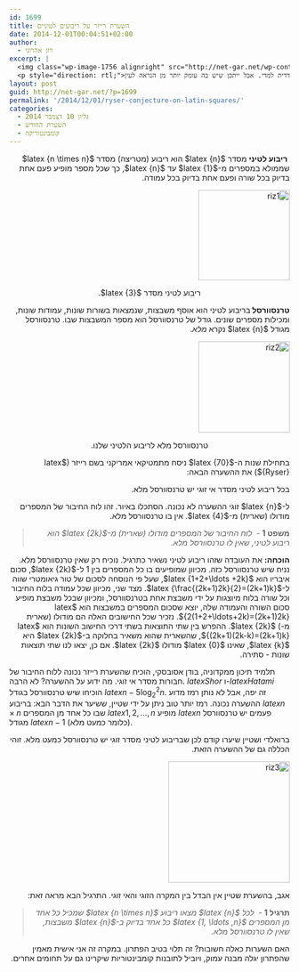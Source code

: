 ```yaml
---
id: 1699
title: השערת רייזר על ריבועים לטיניים
date: 2014-12-01T00:04:51+02:00
author:
  - רון אהרוני
excerpt: |
  <img class="wp-image-1756 alignright" src="http://net-gar.net/wp-content/uploads/2014/11/rizor.jpg" alt="rizor" width="96" height="100" />
  <p style="direction: rtl;">מתי השערה היא חשובה? לפעמים יודעים זאת רק לאחר שפותרים אותה.  השערה של רייזר על ריבועים לטיניים נראית צדדית למדי. אבל ייתכן שיש בה עומק יותר מן הנראה לעין.</p>
layout: post
guid: http://net-gar.net/?p=1699
permalink: '/2014/12/01/ryser-conjecture-on-latin-squares/'
categories:
  - גליון 10 דצמבר 2014
  - השערת החודש
  - קומבינטוריקה
---
```

<p dir="rtl" style="text-align: right;">
   <b>ריבוע לטיני</b> מסדר $latex {n}$ הוא ריבוע (מטריצה) מסדר $latex {n \times n}$ שממולא במספרים מ-$latex {1}$ עד $latex {n}$, כך שכל מספר מופיע פעם אחת בדיוק בכל שורה ופעם אחת בדיוק בכל עמודה.
</p>

<p dir="rtl" style="text-align: right;">
  <img class="aligncenter  wp-image-1707" src="http://net-gar.net/wp-content/uploads/2014/11/riz1.png" alt="riz1" width="164" height="162" />
</p>

<p dir="rtl" style="text-align: center;">
  ריבוע לטיני מסדר $latex {3}$.
</p>

<p dir="rtl" style="text-align: right;">
  <b>טרנסוורסל </b> בריבוע לטיני הוא אוסף משבצות, שנמצאות בשורות שונות, עמודות שונות, ומכילות מספרים שונים. גודל של טרנסוורסל הוא מספר המשבצות שבו. טרנסוורסל מגודל $latex {n}$ נקרא <em>מלא</em>.
</p>

<p dir="rtl" style="text-align: right;">
  <img class="aligncenter wp-image-1709" src="http://net-gar.net/wp-content/uploads/2014/11/riz2.png" alt="riz2" width="164" height="164" />
</p>

<p dir="rtl" style="text-align: center;">
  טרנסוורסל מלא לריבוע הלטיני שלנו.
</p>

<p dir="rtl" style="text-align: right;">
  בתחילת שנות ה-$latex {70}$ ניסח מתמטיקאי אמריקני בשם רייזר ($latex {Ryser}$) את ההשערה הבאה:
</p>

<p dir="rtl" style="text-align: right;">
  בכל ריבוע לטיני מסדר אי זוגי יש טרנסוורסל מלא.
</p>

<p dir="rtl" style="text-align: right;">
  ל-$latex {n}$ זוגי ההשערה לא נכונה. הסתכלו באיור. זהו לוח החיבור של המספרים מודולו (שארית) מ-$latex {4}$. אין בו טרנסוורסל מלא.
</p>

<blockquote dir="rtl">
  <p>
    <strong>משפט 1</strong> -  <em>לוח החיבור של המספרים מודולו (שארית) מ-$latex {2k}$ הוא ריבוע לטיני, שאין לו טרנסוורסל מלא.</em>
  </p>
</blockquote>

<p dir="rtl" style="text-align: right;">
  <b>הוכחה:</b> את העובדה שזהו ריבוע לטיני נשאיר כתרגיל. נוכיח רק שאין טרנסוורסל מלא. נניח שיש טרנסוורסל כזה. מכיוון שמופיעים בו כל המספרים בין 1 ל-$latex {2k}$, סכום איבריו הוא $latex {1+2+\ldots +2k}$, שעל פי הנוסחה לסכום של טור גיאומטרי שווה ל-$latex {\frac{(2k+1)2k}{2}=(2k+1)k}$. מצד שני, מכיוון שכל עמודה בלוח החיבור וכל שורה בלוח מיוצגות על ידי משבצת אחת בטרנסוורסל, ומכיוון שבכל משבצת מופיע סכום השורה והעמודה שלה, יוצא שסכום המספרים במשבצות הוא $latex {2(1+2+\ldots+2k)=(2k+1)2k}$. נזכיר שכל החישובים האלה הם מודולו (שארית מ-) $latex {2k}$. ההפרש בין שתי התוצאות בשתי דרכי החישוב השונות הוא $latex {(2k+1)(2k-k)=(2k+1)k}$, שהשארית שהוא משאיר בחלוקה ב-$latex {2k}$ היא $latex {k}$, שאינו $latex {0}$ מודולו $latex {2k}$. אם כן, יצאו לנו שתי תוצאות שונות - סתירה.
</p>

תלמיד תיכון ממקדוניה, בודן אסובסקי, הוכיח שהשערת רייזר נכונה ללוח החיבור של חבורות מסדר אי זוגי. מה ידוע על ההשערה? לא הרבה. $latex {Shor}$ ו-$latex {Hatami}$ הוכיחו שיש טרנסוורסל בגודל $latex {n - 5 \log_2^2n}$. זה יפה, אבל לא נותן רמז מדוע ההשערה נכונה. רמז יותר טוב ניתן על ידי שטיין, ששיער את הדבר הבא: בריבוע $latex {n \times n}$ שבו כל אחד מן המספרים $latex {1,2, \ldots ,n}$ מופיע $latex {n}$ פעמים יש טרנסוורסל מגודל $latex {n-1}$ (כלומר כמעט מלא).

<p dir="rtl" style="text-align: right;">
  ברואלדי ושטיין שיערו קודם לכן שבריבוע לטיני מסדר זוגי יש טרנסוורסל כמעט מלא. זוהי הכללה גם של ההשערה הזאת.
</p>

<p dir="rtl" style="text-align: right;">
  <img class="aligncenter  wp-image-1708" src="http://net-gar.net/wp-content/uploads/2014/11/riz3.png" alt="riz3" width="218" height="218" />
</p>

<p dir="rtl" style="text-align: right;">
  אגב, בהשערת שטיין אין הבדל בין המקרה הזוגי והאי זוגי. התרגיל הבא מראה זאת:
</p>

<blockquote dir="rtl">
  <p>
    <strong>תרגיל 1</strong> -  <em>לכל $latex {n}$ מצאו ריבוע $latex {n \times n}$ שמכיל כל אחד מן המספרים $latex {1, \ldots ,n}$ כל אחד בדיוק ב-$latex {n}$ משבצות, שאין לו טרנסוורסל מלא. </em>
  </p>
</blockquote>

<p dir="rtl" style="text-align: right;">
  האם השערות כאלה חשובות? זה תלוי בטיב הפתרון. במקרה זה אני אישית מאמין שהפתרון יגלה מבנה עמוק, ויוביל לתובנות קומבינטוריות שיקרינו גם על תחומים אחרים.
</p>